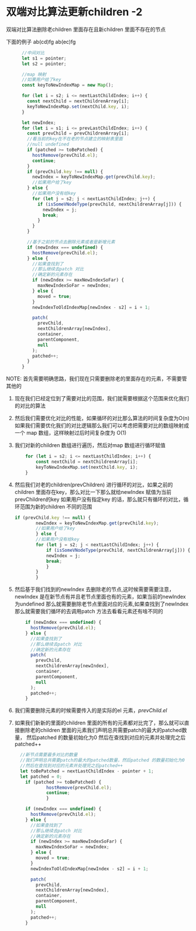 # 双端对比算法更新children -2

双端对比算法删除老children 里面存在且新children 里面不存在的节点

下面的例子
ab(cd)fg
ab(ec)fg

```typescript
      //中间对比
      let s1 = pointer;
      let s2 = pointer;

      //map 映射
      //如果用户给了key
      const keyToNewIndexMap = new Map();

      for (let i = s2; i <= nextLastChildIndex; i++) {
        const nextChild = nextChildrenArray[i];
        keyToNewIndexMap.set(nextChild.key, i);
      }

      let newIndex;
      for (let i = s1; i <= prevLastChildIndex; i++) {
        const prevChild = prevChildrenArray[i];
        //看当前的key在不在老的节点建立的映射表里面
        //null undefined
        if (patched >= toBePatched) {
          hostRemove(prevChild.el);
          continue;
        }
        if (prevChild.key !== null) {
          newIndex = keyToNewIndexMap.get(prevChild.key);
          //如果用户给了key
        } else {
          //如果用户没有给key
          for (let j = s2; j < nextLastChildIndex; j++) {
            if (isSomeVNodeType(prevChild, nextChildrenArray[j])) {
              newIndex = j;
              break;
            }
          }
        }

        //基于之前的节点去删除元素或者是新增元素
        if (newIndex === undefined) {
          hostRemove(prevChild.el);
        } else {
          //如果查找到了
          //那么继续去patch 对比
          //确定新的元素存在
          if (newIndex >= maxNewIndexSoFar) {
            maxNewIndexSoFar = newIndex;
          } else {
            moved = true;
          }
          newIndexToOldIndexMap[newIndex - s2] = i + 1;

          patch(
            prevChild,
            nextChildrenArray[newIndex],
            container,
            parentComponent,
            null
          );
          patched++;
        }
      }

```

NOTE: 首先需要明确思路，我们现在只需要删除老的里面存在的元素，不需要管其他的

1. 现在我们已经定位到了需要对比的范围，我们就需要根据这个范围来优化我们的对比的算法
2. 然后我们需要优化对比的性能，如果循环的对比那么算法的时间复杂度为O(n) 如果我们需要优化我们的对比逻辑那么我们可以考虑把需要对比的数组映射成一个 map 数组，这样映射过后时间复杂度为 O(1)
3. 我们对新的children 数组进行遍历，然后对map 数组进行循环赋值

    ```typescript
        for (let i = s2; i <= nextLastChildIndex; i++) {
            const nextChild = nextChildrenArray[i];
            keyToNewIndexMap.set(nextChild.key, i);
        }
    ```

4. 然后我们对老的children(prevChildren) 进行循环的对比，如果之前的children 里面存在key，那么对比一下那么就给newIndex 赋值为当前prevChildren的key 如果用户没有指定key 的话，那么就只有循环的对比，循环范围为新的children 不同的范围

    ```typescript
    if (prevChild.key !== null) {
            newIndex = keyToNewIndexMap.get(prevChild.key);
            //如果用户给了key
            } else {
            //如果用户没有给key
            for (let j = s2; j < nextLastChildIndex; j++) {
                if (isSomeVNodeType(prevChild, nextChildrenArray[j])) {
                newIndex = j;
                break;
                }
            }
            }
    ```

5. 然后基于我们找到的newIndex 去删除老的节点,这时候需要需要注意，newIndex 是在新节点有并且老节点里面也有的元素，如果当前的newIndex 为undefined 那么就需要删除老节点里面对应的元素,如果查找到了newIndex 那么就需要我们循环的去调用patch 方法去看看元素还有啥不同的

    ```typescript
        if (newIndex === undefined) {
          hostRemove(prevChild.el);
        } else {
          //如果查找到了
          //那么继续去patch 对比
          //确定新的元素存在
          patch(
            prevChild,
            nextChildrenArray[newIndex],
            container,
            parentComponent,
            null
          );
          patched++;
        }
    ```

6. 我们需要删除元素的时候需要传入的是实际的el 元素，*prevChild.el*

7. 如果我们新新的里面的children 里面的所有的元素都对比完了，那么就可以直接删除老的children         里面的元素我们声明总共需要patch的最大的patched数量，        然后patched 的数量初始化为0 然后在查找到对应的元素并处理完之后patched++ 

    ```typescript
      //新节点需要最多对比的数量
      //我们声明总共需要patch的最大的patched数量，然后patched 的数量初始化为0 
      //然后在查找到对应的元素并处理完之后patched++ 
      let toBePatched = nextLastChildIndex - pointer + 1;
      let patched = 0;
        if (patched >= toBePatched) {
                hostRemove(prevChild.el);
                continue;
                }

        if (newIndex === undefined) {
          hostRemove(prevChild.el);
        } else {
          //如果查找到了
          //那么继续去patch 对比
          //确定新的元素存在
          if (newIndex >= maxNewIndexSoFar) {
            maxNewIndexSoFar = newIndex;
          } else {
            moved = true;
          }
          newIndexToOldIndexMap[newIndex - s2] = i + 1;

          patch(
            prevChild,
            nextChildrenArray[newIndex],
            container,
            parentComponent,
            null
          );
          patched++;
        }
    ```
